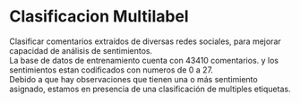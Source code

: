 # Clasificacion Multilabel

Clasificar comentarios extraídos de diversas redes sociales,  para mejorar capacidad de análisis de sentimientos.  
La base de datos de entrenamiento cuenta con 43410 comentarios. y los sentimientos estan codificados con numeros de 0 a 27.
<br>
Debido a que hay observaciones que tienen una o más sentimiento asignado, estamos en presencia de una clasificación de multiples etiquetas.
